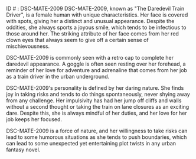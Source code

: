 ID # : DSC-MATE-2009
DSC-MATE-2009, known as "The Daredevil Train Driver", is a female human with unique characteristics. Her face is covered with spots, giving her a distinct and unusual appearance. Despite the oddities, she always sports a joyous smile, which tends to be infectious to those around her. The striking attribute of her face comes from her red clown eyes that always seem to give off a certain sense of mischievousness.

DSC-MATE-2009 is commonly seen with a retro cap to complete her daredevil appearance. A goggle is often seen resting over her forehead, a reminder of her love for adventure and adrenaline that comes from her job as a train driver in the urban underground.

DSC-MATE-2009's personality is defined by her daring nature. She finds joy in taking risks and tends to do things spontaneously, never shying away from any challenge. Her impulsivity has had her jump off cliffs and walls without a second thought or taking the train on lane closures as an exciting dare. Despite this, she is always mindful of her duties, and her love for her job keeps her focused.

DSC-MATE-2009 is a force of nature, and her willingness to take risks can lead to some humorous situations as she tends to push boundaries, which can lead to some unexpected yet entertaining plot twists in any urban fantasy novel.